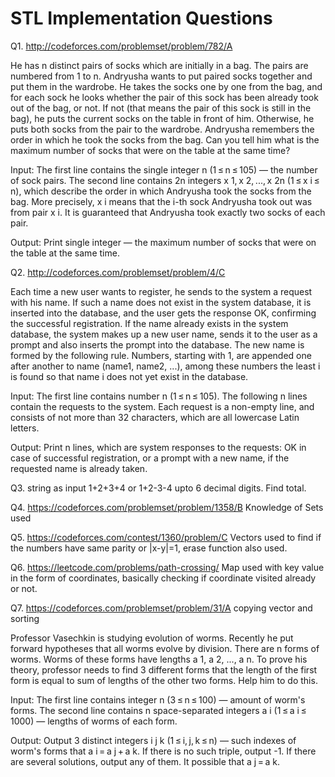 # STL Implementation Questions

Q1. http://codeforces.com/problemset/problem/782/A

He has n distinct pairs of socks which are initially in a bag. The pairs are numbered from 1 to n. Andryusha wants to put paired socks together and put them in the wardrobe. He takes the socks one by one from the bag, and for each sock he looks whether the pair of this sock has been already took out of the bag, or not. If not (that means the pair of this sock is still in the bag), he puts the current socks on the table in front of him. Otherwise, he puts both socks from the pair to the wardrobe.
Andryusha remembers the order in which he took the socks from the bag. Can you tell him what is the maximum number of socks that were on the table at the same time?

Input:
The first line contains the single integer n (1 ≤ n ≤ 105) — the number of sock pairs.
The second line contains 2n integers x 1, x 2, ..., x 2n (1 ≤ x i ≤ n), which describe the order in which Andryusha took the socks from the bag. More precisely, x i means that the i-th sock Andryusha took out was from pair x i.
It is guaranteed that Andryusha took exactly two socks of each pair.

Output:
Print single integer — the maximum number of socks that were on the table at the same time.



Q2. http://codeforces.com/problemset/problem/4/C

Each time a new user wants to register, he sends to the system a request with his name. If such a name does not exist in the system database, it is inserted into the database, and the user gets the response OK, confirming the successful registration. If the name already exists in the system database, the system makes up a new user name, sends it to the user as a prompt and also inserts the prompt into the database. The new name is formed by the following rule. Numbers, starting with 1, are appended one after another to name (name1, name2, ...), among these numbers the least i is found so that name i does not yet exist in the database.

Input:
The first line contains number n (1 ≤ n ≤ 105). The following n lines contain the requests to the system. Each request is a non-empty line, and consists of not more than 32 characters, which are all lowercase Latin letters.

Output:
Print n lines, which are system responses to the requests: OK in case of successful registration, or a prompt with a new name, if the requested name is already taken.



Q3. string as input 1+2+3+4 or 1+2-3-4 upto 6 decimal digits. Find total.



Q4. https://codeforces.com/problemset/problem/1358/B   Knowledge of Sets used



Q5. https://codeforces.com/contest/1360/problem/C Vectors used to find if the numbers have same parity or |x-y|=1, erase function also used.



Q6. https://leetcode.com/problems/path-crossing/ Map used with key value in the form of coordinates, basically checking if coordinate visited already or not.



Q7. https://codeforces.com/problemset/problem/31/A copying vector and sorting



Professor Vasechkin is studying evolution of worms. Recently he put forward hypotheses that all worms evolve by division. There are n forms of worms. Worms of these forms have lengths a 1, a 2, ..., a n. To prove his theory, professor needs to find 3 different forms that the length of the first form is equal to sum of lengths of the other two forms. Help him to do this.

Input:
The first line contains integer n (3 ≤ n ≤ 100) — amount of worm's forms. The second line contains n space-separated integers a i (1 ≤ a i ≤ 1000) — lengths of worms of each form.

Output:
Output 3 distinct integers i j k (1 ≤ i, j, k ≤ n) — such indexes of worm's forms that a i = a j + a k. If there is no such triple, output -1. If there are several solutions, output any of them. It possible that a j = a k.
